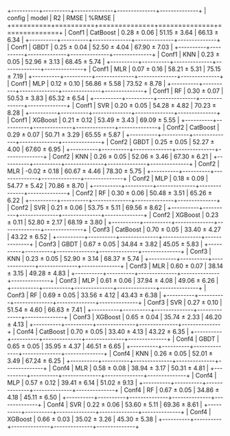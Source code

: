 +----------+----------+--------------+--------------+--------------+
| config   | model    | R2           | RMSE         | %RMSE        |
+==========+==========+==============+==============+==============+
| Conf1    | CatBoost | 0.28 ± 0.06  | 51.15 ± 3.64 | 66.13 ± 6.34 |
+----------+----------+--------------+--------------+--------------+
| Conf1    | GBDT     | 0.25 ± 0.04  | 52.50 ± 4.04 | 67.90 ± 7.03 |
+----------+----------+--------------+--------------+--------------+
| Conf1    | KNN      | 0.23 ± 0.05  | 52.96 ± 3.13 | 68.45 ± 5.74 |
+----------+----------+--------------+--------------+--------------+
| Conf1    | MLR      | 0.07 ± 0.16  | 58.21 ± 5.31 | 75.15 ± 7.19 |
+----------+----------+--------------+--------------+--------------+
| Conf1    | MLP      | 0.12 ± 0.10  | 56.86 ± 5.58 | 73.52 ± 8.78 |
+----------+----------+--------------+--------------+--------------+
| Conf1    | RF       | 0.30 ± 0.07  | 50.53 ± 3.83 | 65.32 ± 6.54 |
+----------+----------+--------------+--------------+--------------+
| Conf1    | SVR      | 0.20 ± 0.05  | 54.28 ± 4.82 | 70.23 ± 8.28 |
+----------+----------+--------------+--------------+--------------+
| Conf1    | XGBoost  | 0.21 ± 0.12  | 53.49 ± 3.43 | 69.09 ± 5.55 |
+----------+----------+--------------+--------------+--------------+
| Conf2    | CatBoost | 0.29 ± 0.07  | 50.71 ± 3.29 | 65.55 ± 5.87 |
+----------+----------+--------------+--------------+--------------+
| Conf2    | GBDT     | 0.25 ± 0.05  | 52.27 ± 4.00 | 67.60 ± 6.95 |
+----------+----------+--------------+--------------+--------------+
| Conf2    | KNN      | 0.26 ± 0.05  | 52.06 ± 3.46 | 67.30 ± 6.21 |
+----------+----------+--------------+--------------+--------------+
| Conf2    | MLR      | -0.02 ± 0.18 | 60.67 ± 4.46 | 78.30 ± 5.75 |
+----------+----------+--------------+--------------+--------------+
| Conf2    | MLP      | 0.18 ± 0.09  | 54.77 ± 5.42 | 70.86 ± 8.70 |
+----------+----------+--------------+--------------+--------------+
| Conf2    | RF       | 0.30 ± 0.06  | 50.48 ± 3.51 | 65.26 ± 6.22 |
+----------+----------+--------------+--------------+--------------+
| Conf2    | SVR      | 0.21 ± 0.06  | 53.75 ± 5.11 | 69.56 ± 8.62 |
+----------+----------+--------------+--------------+--------------+
| Conf2    | XGBoost  | 0.23 ± 0.11  | 52.80 ± 2.17 | 68.19 ± 3.80 |
+----------+----------+--------------+--------------+--------------+
| Conf3    | CatBoost | 0.70 ± 0.05  | 33.40 ± 4.27 | 43.22 ± 6.52 |
+----------+----------+--------------+--------------+--------------+
| Conf3    | GBDT     | 0.67 ± 0.05  | 34.84 ± 3.82 | 45.05 ± 5.83 |
+----------+----------+--------------+--------------+--------------+
| Conf3    | KNN      | 0.23 ± 0.05  | 52.90 ± 3.14 | 68.37 ± 5.74 |
+----------+----------+--------------+--------------+--------------+
| Conf3    | MLR      | 0.60 ± 0.07  | 38.14 ± 3.15 | 49.28 ± 4.83 |
+----------+----------+--------------+--------------+--------------+
| Conf3    | MLP      | 0.61 ± 0.06  | 37.94 ± 4.08 | 49.06 ± 6.26 |
+----------+----------+--------------+--------------+--------------+
| Conf3    | RF       | 0.69 ± 0.05  | 33.56 ± 4.12 | 43.43 ± 6.38 |
+----------+----------+--------------+--------------+--------------+
| Conf3    | SVR      | 0.27 ± 0.10  | 51.54 ± 4.60 | 66.63 ± 7.41 |
+----------+----------+--------------+--------------+--------------+
| Conf3    | XGBoost  | 0.65 ± 0.04  | 35.74 ± 2.33 | 46.20 ± 4.13 |
+----------+----------+--------------+--------------+--------------+
| Conf4    | CatBoost | 0.70 ± 0.05  | 33.40 ± 4.13 | 43.22 ± 6.35 |
+----------+----------+--------------+--------------+--------------+
| Conf4    | GBDT     | 0.65 ± 0.05  | 35.95 ± 4.37 | 46.51 ± 6.65 |
+----------+----------+--------------+--------------+--------------+
| Conf4    | KNN      | 0.26 ± 0.05  | 52.01 ± 3.49 | 67.24 ± 6.25 |
+----------+----------+--------------+--------------+--------------+
| Conf4    | MLR      | 0.58 ± 0.08  | 38.94 ± 3.17 | 50.31 ± 4.81 |
+----------+----------+--------------+--------------+--------------+
| Conf4    | MLP      | 0.57 ± 0.12  | 39.41 ± 6.14 | 51.02 ± 9.13 |
+----------+----------+--------------+--------------+--------------+
| Conf4    | RF       | 0.67 ± 0.05  | 34.86 ± 4.18 | 45.11 ± 6.50 |
+----------+----------+--------------+--------------+--------------+
| Conf4    | SVR      | 0.22 ± 0.06  | 53.60 ± 5.11 | 69.36 ± 8.61 |
+----------+----------+--------------+--------------+--------------+
| Conf4    | XGBoost  | 0.66 ± 0.03  | 35.02 ± 3.26 | 45.30 ± 5.38 |
+----------+----------+--------------+--------------+--------------+